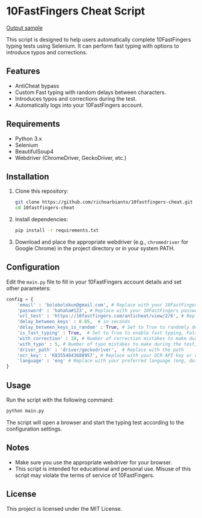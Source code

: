 # 10FastFingers Cheat Script

[Output sample](https://github.com/richoarbianto/10fastfinger-cheat/play.gif)

This script is designed to help users automatically complete 10FastFingers typing tests using Selenium. It can perform fast typing with options to introduce typos and corrections.

## Features
- AntiCheat bypass
- Custom Fast typing with random delays between characters.
- Introduces typos and corrections during the test.
- Automatically logs into your 10FastFingers account.

## Requirements

- Python 3.x
- Selenium
- BeautifulSoup4
- Webdriver (ChromeDriver, GeckoDriver, etc.)

## Installation

1. Clone this repository:

   ```sh
   git clone https://github.com/richoarbianto/10fastfingers-cheat.git
   cd 10fastfingers-cheat
   ```

2. Install dependencies:

   ```sh
   pip install -r requirements.txt
   ```

3. Download and place the appropriate webdriver (e.g., `chromedriver` for Google Chrome) in the project directory or in your system PATH.

## Configuration

Edit the `main.py` file to fill in your 10FastFingers account details and set other parameters:

```python
config = {
    'email' : 'bolobolokun@gmail.com', # Replace with your 10FastFingers email
    'password' : 'hahaha#123', # Replace with your 10FastFingers password
    'url_test' : 'https://10fastfingers.com/anticheat/view/2/6', # Replace with the URL of the 10FastFingers test
    'delay_between_keys' : 0.05,  # in seconds
    'delay_between_keys_is_random' : True, # Set to True to randomly delay between keys, False to use the specified delay
    'is_fast_typing' : True,  # Set to True to enable fast typing, False to disable
    'with_correction' : 10, # Number of correction mistakes to make during the test, 0 for no correction
    'with_typo' : 5, # Number of typo mistakes to make during the test, 0 for no typo
    'driver_path' : 'driver/geckodriver',  # Replace with the path
    'ocr_key' : 'K83554843688957', # Replace with your OCR API key or use my key, Register OCR API https://ocr.space/ocrapi/freekey (free 25k requests per month)
    'language' : 'eng' # Replace with your preferred language (eng, dut, spa, ita, jpn)
}
```

## Usage

Run the script with the following command:

```sh
python main.py
```

The script will open a browser and start the typing test according to the configuration settings.

## Notes

- Make sure you use the appropriate webdriver for your browser.
- This script is intended for educational and personal use. Misuse of this script may violate the terms of service of 10FastFingers.

## License

This project is licensed under the MIT License.
